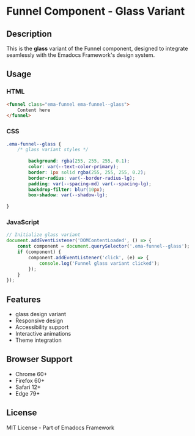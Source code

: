 # Funnel Component - Glass Variant

## Description
This is the **glass** variant of the Funnel component, designed to integrate seamlessly with the Emadocs Framework's design system.

## Usage

### HTML
```html
<funnel class="ema-funnel ema-funnel--glass">
    Content here
</funnel>
```

### CSS
```css
.ema-funnel--glass {
    /* glass variant styles */
    
        background: rgba(255, 255, 255, 0.1);
        color: var(--text-color-primary);
        border: 1px solid rgba(255, 255, 255, 0.2);
        border-radius: var(--border-radius-lg);
        padding: var(--spacing-md) var(--spacing-lg);
        backdrop-filter: blur(10px);
        box-shadow: var(--shadow-lg);
    
}
```

### JavaScript
```javascript
// Initialize glass variant
document.addEventListener('DOMContentLoaded', () => {
    const component = document.querySelector('.ema-funnel--glass');
    if (component) {
        component.addEventListener('click', (e) => {
            console.log('Funnel glass variant clicked');
        });
    }
});
```

## Features
- glass design variant
- Responsive design
- Accessibility support
- Interactive animations
- Theme integration

## Browser Support
- Chrome 60+
- Firefox 60+
- Safari 12+
- Edge 79+

## License
MIT License - Part of Emadocs Framework

